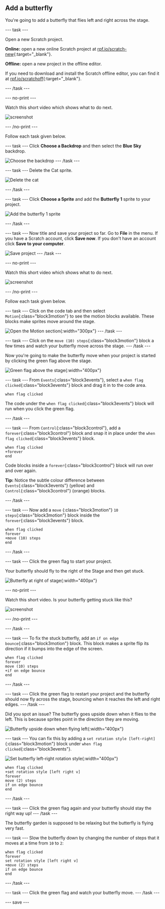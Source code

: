 ## Add a butterfly
You're going to add a butterfly that flies left and right across the stage. 

--- task ---

Open a new Scratch project.

**Online:** open a new online Scratch project at [rpf.io/scratch-new](http://rpf.io/scratch-new){:target="_blank"}.

**Offline:** open a new project in the offline editor.

If you need to download and install the Scratch offline editor, you can find it at [rpf.io/scratchoff](http://rpf.io/scratchoff){:target="_blank"}.

--- /task ---

--- no-print ---

Watch this short video which shows what to do next.

![screenshot](images/butterfly-setup-step2.gif) 

--- /no-print ---

Follow each task given below.

--- task ---
Click **Choose a Backdrop** and then select the **Blue Sky** backdrop. 

![Choose the backdrop](images/butterfly-backdrop.png)
--- /task ---

--- task ---
Delete the Cat sprite. 

![Delete the cat](images/butterfly-delete-cat.png)

--- /task ---

--- task ---
Click **Choose a Sprite** and add the **Butterfly 1** sprite to your project.

![Add the butterfly 1 sprite](images/butterfly-add-butterfly.png)

--- /task ---

--- task ---
Now title and save your project so far. Go to **File** in the menu. If you have a Scratch account, click **Save now**. If you don't have an account click **Save to your computer**.

![Save  project](images/butterfly-save.png)
--- /task ---

--- no-print ---

Watch this short video which shows what to do next.

![screenshot](images/butterfly-move-step2.gif)

--- /no-print ---

Follow each task given below.

--- task ---
Click on the code tab and then select `Motion`{:class="block3motion"} to see the motion blocks available. These blocks make sprites move around the stage. 

![Open the Motion section](images/butterfly-motion.png){:width="300px"}
--- /task ---

--- task ---
Click on the `move (10) steps`{:class="block3motion"} block a few times and watch your butterfly move across the stage. 
--- /task ---

Now you're going to make the butterfly move when your project is started by clicking the green flag above the stage. 

![Green flag above the stage](images/butterfly-green-flag.png){:width="400px"}

--- task ---
From `Events`{:class="block3events"}, select a `when flag clicked`{:class="block3events"} block and drag it in to the code area. 

```blocks3
when flag clicked
```
The code under the `when flag clicked`{:class="block3events"} block will run when you click the green flag. 

--- /task ---

--- task ---
From `Control`{:class="block3control"}, add a `forever`{:class="block3control"} block and snap it in place under the `when flag clicked`{:class="block3events"} block.

```blocks3
when flag clicked
+forever
end
```

Code blocks inside a `forever`{:class="block3control"} block will run over and over again. 

**Tip:** Notice the subtle colour difference between `Events`{:class="block3events"} (yellow) and `Control`{:class="block3control"} (orange) blocks.

--- /task ---

--- task ---
Now add a `move` {:class="block3motion"} `10` `steps`{:class="block3motion"} block inside the `forever`{:class="block3events"} block.

```blocks3
when flag clicked
forever
+move (10) steps
end
```

--- /task ---

--- task ---
Click the green flag to start your project. 

Your butterfly should fly to the right of the Stage and then get stuck.

![Butterfly at right of stage](images/butterfly-right.png){:width="400px"}

--- no-print ---

Watch this short video. Is your butterfly getting stuck like this?

![screenshot](images/butterfly-stuck-step2.gif)

--- /no-print ---

--- /task ---

--- task ---
To fix the stuck butterfly, add an `if on edge bounce`{:class="block3motion"} block. This block makes a sprite flip its direction if it bumps into the edge of the screen. 

```blocks3
when flag clicked
forever
move (10) steps
+if on edge bounce
end
```
--- /task ---

--- task ---
Click the green flag to restart your project and the butterfly should now fly across the stage, bouncing when it reaches the left and right edges. 
--- /task ---

Did you spot an issue? The butterfly goes upside down when it flies to the left. This is because sprites point in the direction they are moving. 

![Butterfly upside down when flying left](images/butterfly-upside-down.png){:width="400px"}

--- task ---
You can fix this by adding a `set rotation style [left-right]`{:class="block3motion"} block under `when flag clicked`{:class="block3events"}.

![Set butterfly left-right rotation style](images/butterfly-left-right.png){:width="400px"}

```blocks3
when flag clicked
+set rotation style [left right v]
forever
move (2) steps
if on edge bounce
end
```

--- /task ---

--- task ---
Click the green flag again and your butterfly should stay the right way up!
--- /task ---

The butterfly garden is supposed to be relaxing but the butterfly is flying very fast. 

--- task ---
Slow the butterfly down by changing the number of steps that it moves at a time from `10` to `2`:

```blocks3
when flag clicked
forever
set rotation style [left right v]
+move (2) steps
if on edge bounce
end
```
--- /task ---

--- task ---
Click the green flag and watch your butterfly move. 
--- /task ---

--- save ---













